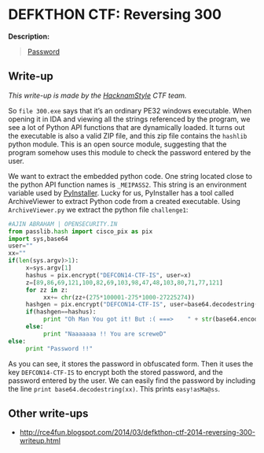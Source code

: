 # DEFKTHON CTF: Reversing 300

**Description:**

> [Password](300.exe)

## Write-up

_This write-up is made by the [HacknamStyle](http://hacknamstyle.net/) CTF team._

So `file 300.exe` says that it’s an ordinary PE32 windows executable. When opening it in IDA and viewing all the strings referenced by the program, we see a lot of Python API functions that are dynamically loaded. It turns out the executable is also a valid ZIP file, and this zip file contains the `hashlib` python module. This is an open source module, suggesting that the program somehow uses this module to check the password entered by the user.

We want to extract the embedded python code. One string located close to the python API function names is `_MEIPASS2`. This string is an environment variable used by [PyInstaller](http://www.pyinstaller.org/export/develop/project/doc/Manual.html). Lucky for us, PyInstaller has a tool called ArchiveViewer to extract Python code from a created executable. Using `ArchiveViewer.py` we extract the python file `challenge1`:

```py
#AJIN ABRAHAM | OPENSECURITY.IN
from passlib.hash import cisco_pix as pix
import sys,base64
user=""
xx=""
if(len(sys.argv)>1):
     x=sys.argv[1]
     hashus = pix.encrypt("DEFCON14-CTF-IS", user=x)
     z=[89,86,69,121,100,82,69,103,98,47,48,103,80,71,77,121]
     for zz in z:
          xx+= chr(zz+(275*100001-275*1000-27225274))
     hashgen = pix.encrypt("DEFCON14-CTF-IS", user=base64.decodestring(xx))
     if(hashgen==hashus):
          print "Oh Man You got it! But :( ===>    " + str(base64.encodestring(base64.decodestring(xx)))
     else:
          print "Naaaaaaa !! You are screweD"
else:
     print "Password !!"
```

As you can see, it stores the password in obfuscated form. Then it uses the key `DEFCON14-CTF-IS` to encrypt both the stored password, and the password entered by the user. We can easily find the password by including the line `print base64.decodestring(xx)`. This prints `easy!asMa@ss`.

## Other write-ups

* <http://rce4fun.blogspot.com/2014/03/defkthon-ctf-2014-reversing-300-writeup.html>
